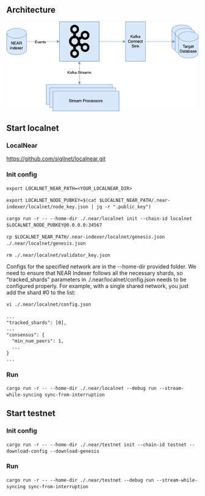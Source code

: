 ## Architecture

![Architecture](/docs/architecture.png?raw=true)

## Start localnet

### LocalNear

<https://github.com/sigilnet/localnear.git>

### Init config

`export LOCALNET_NEAR_PATH=<YOUR_LOCALNEAR_DIR>`

`export LOCALNET_NODE_PUBKEY=$(cat $LOCALNET_NEAR_PATH/.near-indexer/localnet/node_key.json | jq -r ".public_key")`

`cargo run -r -- --home-dir ./.near/localnet init --chain-id localnet $LOCALNET_NODE_PUBKEY@0.0.0.0:34567`

`cp $LOCALNET_NEAR_PATH/.near-indexer/localnet/genesis.json ./.near/localnet/genesis.json`

`rm ./.near/localnet/validator_key.json`

Configs for the specified network are in the --home-dir provided folder. We need to ensure that NEAR Indexer follows all the necessary shards, so "tracked_shards" parameters in ./.near/localnet/config.json needs to be configured properly. For example, with a single shared network, you just add the shard #0 to the list:

```
vi ./.near/localnet/config.json

...
"tracked_shards": [0],
...
"consensus": {
  "min_num_peers": 1,
  ...
}
...
```

### Run
`cargo run -r -- --home-dir ./.near/localnet --debug run --stream-while-syncing sync-from-interruption`

## Start testnet

### Init config
`cargo run -r -- --home-dir ./.near/testnet init --chain-id testnet --download-config --download-genesis`

### Run
`cargo run -r -- --home-dir ./.near/testnet --debug run --stream-while-syncing sync-from-interruption`
